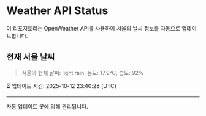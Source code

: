 
# Weather API Status

이 리포지토리는 OpenWeather API를 사용하여 서울의 날씨 정보를 자동으로 업데이트합니다.

## 현재 서울 날씨
> 서울의 현재 날씨: light rain, 온도: 17.9°C, 습도: 92%

⏳ 업데이트 시간: 2025-10-12 23:40:28 (UTC)

---
자동 업데이트 봇에 의해 관리됩니다.
